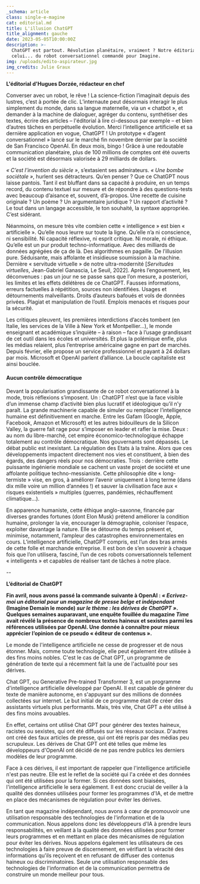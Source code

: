 ```yaml
---
_schema: article
class: single-e-magine
cat: editorial.md
title: L'illusion ChatGPT
title_alignment: gauche
date: 2023-05-05T10:00:00Z
description: >-
  ChatGPT est partout. Révolution planétaire, vraiment ? Notre éditorial et
  celui... du robot conversationnel commandé pour Imagine. 
img: /uploads/edito-aspirateur.jpg
img_credits: Julie Graux
---
```

**L'éditorial d'Hugues Dorzée, rédacteur en chef**

Converser avec un robot, le rêve ! La science-fiction l’imaginait depuis des lustres, c’est à portée de clic. L’internaute peut désormais interagir le plus simplement du monde, dans sa langue maternelle, via un « chatbot », et demander à la machine de dialoguer, agréger du contenu, synthétiser des textes, écrire des articles – l'éditorial à lire ci-dessous par exemple – et bien d’autres tâches en perpétuelle évolution. Merci l’intelligence artificielle et sa dernière application en vogue, ChatGPT ! Un prototype « d’agent conversationnel » lancé sur le marché fin novembre dernier par la société de San Francisco OpenAI. En deux mois, bingo ! Grâce à une redoutable communication planétaire, plus de 100 millions de comptes ont été ouverts et la société est désormais valorisée à 29 milliards de dollars.

*« C’est l’invention du siècle »*, s’extasient ses admirateurs. *« Une bombe sociétale »*, hurlent ses détracteurs. Qu’en penser ? Que ce ChatGPT nous laisse pantois. Tant il est bluffant dans sa capacité à produire, en un temps record, du contenu textuel sur mesure et de répondre à des questions-tests avec beaucoup d’aisance et, souvent, d’à-propos. Une recette de cuisine originale ? Un poème ? Un argumentaire juridique ? Un rapport d’activité ? Le tout dans un langage accessible, le ton souhaité, la syntaxe appropriée. C’est sidérant.

Néanmoins, on mesure très vite combien cette « intelligence » est bien « artificielle ». Qu’elle nous leurre sur toute la ligne. Qu’elle n’a ni conscience, ni sensibilité. Ni capacité réflexive, ni esprit critique. Ni morale, ni éthique. Qu’elle est un pur produit techno-informatique. Avec des milliards de données agrégées de ça de là. Des algorithmes en pagaille. De l’illusion pure. Séduisante, mais affolante et insidieuse soumission à la machine. Dernière « servitude virtuelle » de notre ultra-modernité \[*Servitudes virtuelles*, Jean-Gabriel Ganascia, Le Seuil, 2022\]. Après l’engouement, les déconvenues : pas un jour ne se passe sans que l’on mesure, a posteriori, les limites et les effets délétères de ce ChatGPT. Fausses informations, erreurs factuelles à répétition, sources non identifiées. Usages et détournements malveillants. Droits d’auteurs bafoués et vols de données privées. Plagiat et manipulation de l’outil. Emplois menacés et risques pour la sécurité.

Les critiques pleuvent, les premières interdictions d’accès tombent (en Italie, les services de la Ville à New York et Montpellier…), le monde enseignant et académique s’inquiète – à raison – face à l’usage grandissant de cet outil dans les écoles et universités. Et plus la polémique enfle, plus les médias relaient, plus l’entreprise américaine gagne en part de marchés. Depuis février, elle propose un service professionnel et payant à 24 dollars par mois. Microsoft et OpenAI parlent d’alliance. La boucle capitaliste est ainsi bouclée.

#### Aucun contrôle démocratique

Devant la popularisation grandissante de ce robot conversationnel à la mode, trois réflexions s’imposent. Un : ChatGPT n’est que la face visible d’un immense champ d’activité bien plus lucratif et idéologique qu’il n’y paraît. La grande machinerie capable de simuler ou remplacer l’intelligence humaine est définitivement en marche. Entre les Gafam (Google, Apple, Facebook, Amazon et Microsoft) et les autres bidouilleurs de la Silicon Valley, la guerre fait rage pour s’imposer en leader et rafler la mise. Deux : au nom du libre-marché, cet empire économico-technologique échappe totalement au contrôle démocratique. Nos gouvernants sont dépassés. Le débat public est inexistant. La régulation des Etats à la traîne. Alors que ces développements impactent directement nos vies et constituent, à bien des égards, des dangers réels pour nos démocraties. Trois : derrière cette puissante ingénierie mondiale se cachent un vaste projet de société et une affolante politique techno-messianiste. Cette philosophie dite « long-termiste » vise, en gros, à améliorer l’avenir uniquement à long terme (dans dix mille voire un million d’années !) et sauver la civilisation face aux « risques existentiels » multiples (guerres, pandémies, réchauffement climatique…).

En apparence humaniste, cette éthique anglo-saxonne, financée par diverses grandes fortunes (dont Elon Musk) prétend améliorer la condition humaine, prolonger la vie, encourager la démographie, coloniser l’espace, exploiter davantage la nature. Elle se détourne du temps présent et, minimise, notamment, l’ampleur des catastrophes environnementales en cours. L’intelligence artificielle, ChatGPT compris, est l’un des bras armés de cette folle et marchande entreprise. Il est bon de s’en souvenir à chaque fois que l’on utilisera, fasciné, l’un de ces robots conversationnels tellement « intelligents » et capables de réaliser tant de tâches à notre place.

\--

**L’éditorial de ChatGPT**

**Fin avril, nous avons passé la commande suivante à OpenAI : *« Ecrivez-moi un éditorial pour un magazine de presse belge et indépendant* (Imagine Demain le monde) *sur le thème : les dérives de ChatGPT »*. Quelques semaines auparavant, une enquête fouillée du magazine *Time* avait révélé la présence de nombreux textes haineux et sexistes parmi les références utilisées par OpenAI. Une donnée à connaître pour mieux apprécier l’opinion de ce pseudo « éditeur de contenus ».**

Le monde de l'intelligence artificielle ne cesse de progresser et de nous étonner. Mais, comme toute technologie, elle peut également être utilisée à des fins moins nobles. C'est le cas de Chat GPT, un programme de génération de texte qui a récemment fait la une de l'actualité pour ses dérives.

Chat GPT, ou Generative Pre-trained Transformer 3, est un programme d'intelligence artificielle développé par OpenAI. Il est capable de générer du texte de manière autonome, en s'appuyant sur des millions de données collectées sur internet. Le but initial de ce programme était de créer des assistants virtuels plus performants. Mais, très vite, Chat GPT a été utilisé à des fins moins avouables.

En effet, certains ont utilisé Chat GPT pour générer des textes haineux, racistes ou sexistes, qui ont été diffusés sur les réseaux sociaux. D'autres ont créé des faux articles de presse, qui ont été repris par des médias peu scrupuleux. Les dérives de Chat GPT ont été telles que même les développeurs d'OpenAI ont décidé de ne pas rendre publics les derniers modèles de leur programme.

Face à ces dérives, il est important de rappeler que l'intelligence artificielle n'est pas neutre. Elle est le reflet de la société qui l'a créée et des données qui ont été utilisées pour la former. Si ces données sont biaisées, l'intelligence artificielle le sera également. Il est donc crucial de veiller à la qualité des données utilisées pour former les programmes d'IA, et de mettre en place des mécanismes de régulation pour éviter les dérives.

En tant que magazine indépendant, nous avons à cœur de promouvoir une utilisation responsable des technologies de l'information et de la communication. Nous appelons donc les développeurs d'IA à prendre leurs responsabilités, en veillant à la qualité des données utilisées pour former leurs programmes et en mettant en place des mécanismes de régulation pour éviter les dérives. Nous appelons également les utilisateurs de ces technologies à faire preuve de discernement, en vérifiant la véracité des informations qu'ils reçoivent et en refusant de diffuser des contenus haineux ou discriminatoires. Seule une utilisation responsable des technologies de l'information et de la communication permettra de construire un monde meilleur pour tous.